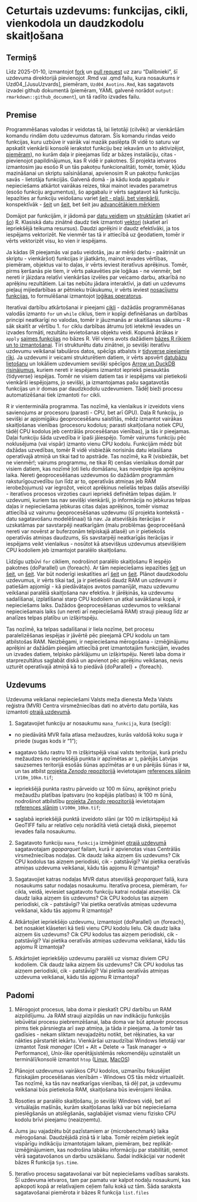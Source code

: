 Ceturtais uzdevums: funkcijas, cikli, vienkodola un daudzkodolu
skaitļošana
================

## Termiņš

Līdz 2025-01-10, izmantojot
[fork](https://docs.github.com/en/pull-requests/collaborating-with-pull-requests/working-with-forks/fork-a-repo)
un [pull
request](https://docs.github.com/en/pull-requests/collaborating-with-pull-requests/proposing-changes-to-your-work-with-pull-requests/creating-a-pull-request-from-a-fork)
uz zaru “Dalibnieki”, šī uzdevuma direktorijā pievienojot .Rmd vai .qmd
failu, kura nosaukums ir Uzd04\_\[JusuUzvards\], piemēram,
`Uzd04_Avotins.Rmd`, kas sagatavots izvadei github dokumentā (piemēram,
YAML galvenē norādot `output: rmarkdown::github_document`), un tā radīto
izvades failu.

## Premise

Programmēšanas valodas ir veidotas tā, lai lietotāji (cilvēki) ar
vienkāršām komandu rindām dotu uzdevumus datoram. Šīs komandu rindas
veido funkcijas, kuru uzbūve ir vairāk vai mazāk paslēpta (R vidē to
saturu var apskatīt vienkārši konsolē ierakstot funkciju bez iekavām un
to aktivizējot,
[piemēram](https://intro2r.com/looking-behind-the-curtain.html)), no
kurām daļa ir pieejamas līdz ar bāzes instalāciju, citas - pievienojot
papildinājumus, kas R vidē ir pakotnes. Šī projekta ietvaros izmantosim
jau esošo R un tās pakotņu funkcionalitāti, tomēr, tomēr, kļūdu
mazināšanai un skriptu saīsināšanai, apvienosim R un pakotņu funkcijas
savās - lietotāja funkcijās. Galvenā domā - ja kādu koda apgabalu ir
nepieciešams atkārtot vairākas reizes, tikai mainot ievades parametrus
(esošo funkciju argumentus), šo apgabalu ir vērts sagatavot kā funkciju.
Iepazīties ar funkciju veidošanu variet [šeit - plaši, bet
vienkārši](https://intro2r.com/functions-in-r.html), konspektīvāk -
[šeit](https://r4ds.hadley.nz/functions) un
[šeit](https://r4ds.had.co.nz/functions.html), bet šeit jau
[advancētākiem mērķiem](http://adv-r.had.co.nz/Functions.html)

Domājot par funkcijām, ir jādomā par [datu
veidiem](https://intro2r.com/data-types.html) un
[struktūrām](https://intro2r.com/data-structures.html) (skatiet arī
[šo](http://adv-r.had.co.nz/Data-structures.html)) R. Klasiskā datu
zinātnē daudz tiek izmantoti
[vektori](https://r4ds.had.co.nz/vectors.html) (skatiet arī iepriekšējā
teikuma resursus). Daudzi aprēķini ir daudz efektīvāki, ja tos iespējams
vektorizēt. Ne vienmēr tas tā ir attiecībā uz ģeodatiem, tomēr ir vērts
vektorizēt visu, ko vien ir iespējams.

Ja kādas (R pieejamās vai pašu veidotās, jau ar mērķi darbu - paātrināt
un skriptu - vienkāršot) funkcijas ir jāatkārto, mainot ievades
vērtības, piemēram, objektus vai to daļas, ir vērts ieviest iteratīvus
aprēķinus. Tomēr, pirms ķeršanās pie tiem, ir vērts pakavēties pie
loģikas - ne vienmēr, bet nereti ir jāizdara relatīvi vienkāršas izvēles
par veicamo darbu, atkarībā no aprēķinu rezultātiem. Lai tas nebūtu
jādara interaktīvi, ja dati un uzdevums pieļauj mijiedarbības ar
pētnieku trūkukumu, ir vērts ieviest [nosacījumu
funkcijas](https://intro2r.com/conditional-statements.html), to
formulēšanai izmantojot [loģikas
operatorus](https://intro2r.com/combining-logical-operators.html).

Iteratīvai darbību atkārtošanai ir pieejami
[cikli](https://intro2r.com/loops.html) - dažādās programmēšanas valodās
izmanto `for` un `while` ciklus, tiem ir kopīgi definēšanas un darbības
principi neatkarīgi no valodas, tomēr ir jāuzmanās ar skaitīšanas
sākumu - R sāk skaitīt ar vērtību 1. `for` ciklu darbības ātrumu ļoti
ietekmē ievades un izvades formāti, rezultātu ievietošanas objektu
veidi. Kopumā ātrākas ir `apply` [saimes
funkcijas](https://intro2r.com/loops.html#if-not-loops-then-what) no
bāzes R. Vēl viens avots dažādiem [bāzes R rīkiem un to
izmantošanai](https://r4ds.hadley.nz/base-r). Tīri strukturētu datu
zinātnei, jo sevišķi iteratīvu uzdevumu veikšanai tabulāros datos,
spēcīgs atbalsts ir [tidyverse pieejamie
rīki](https://r4ds.hadley.nz/iteration). Ja uzdevumi ir veicami
strukturētiem datiem, ir vērts apsvērt [datubāzu
lietošanu](https://r4ds.hadley.nz/databases) un lokāliem uzdevumiem
sevišķi spēcīgos [Arrow un DuckDB
risinājumus](https://r4ds.hadley.nz/arrow), kuriem nereti ir iespējams
izmantot iepriekš piesauktās {tidyverse} iespējas. Tomēr ne visiem
datiem tas ir iespējams vai pietiekoši vienkārši iespējojams, jo
sevišķi, ja izmantojamas pašu sagatavotās funkcijas un ir domas par
daudzkodolu uzdevumiem. Tādēļ bieži procesu automatizēšanai tiek
izmantoti `for` cikli.

R ir vientermināla programma. Tas nozīmē, ka vienlaikus ir izveidots
viens savienojums ar procesoru (parasti - CPU, bet arī GPU). Daļa R
funkciju, jo sevišķi ar apjomīgāku ģeoprocesēšanu saistītās, mēdz
izmantot vairākas skaitļošanas vienības (procesoru kodolus; parasti
skaitļošana notiek CPU, tādēļ CPU kodolus jeb centrālās procesēšanas
vienības), ja tās ir pieejamas. Daļai funkciju šāda uzvedība ir īpaši
jāiespējo. Tomēr vairums funkciju pēc noklusējuma (vai vispār) izmanto
vienu CPU kodolu. Funkcijām mēdz būt dažādas uzvedības, tomēr R vidē
visbiežāk norisinās datu ielasīšana operatīvajā atmiņā un tikai tad to
apstrāde. Tas nozīmē, ka R (visbiežāk, bet ne vienmēr!; vairums
programmu, ne tikai R) cenšas vienlaikus domāt par visiem datiem, kas
nozīmē ļoti lielu domāšanu, kas novedpie ilga aprēķinu laika. Nereti
ģeoprocesēšanas uzdevumos šo dažādām programmām raksturīgouzvedību (un
līdz ar to, operatīvās atmiņas jeb RAM ierobežojumus) var iegrožot,
veicot aprēķinus nelielās telpas daļās atsevišķi - iteratīvos procesos
virzoties cauri iepriekš definētām telpas daļām. Ir uzdevumi, kuriem tas
nav sevišķi vienkārši, jo informācija no jebkuras telpas daļas ir
nepieciešama jebkuras citas daļas aprēķinos, tomēr vismaz attiecībā uz
vairumu ģeoprocesēšanas uzdevumu (šī projekta kontekstā - datu
sagatavošanu modelēšnaai) tā nav. Ja atsevišķās iterācijas ir uzskatāmas
par savstarpēji neatkarīgām (malu problēmas ģeoproceēšanā nereti var
novērst ar buferzonām telpiskajā atlasē) un ir pietiekošs operatīvās
atmiņas daudzums, šīs savstarpēji neatkarīgās iterācijas ir iespējams
veikt vienlaikus - nosūtot kā atsevišķus uzdevumus atsevišķiem CPU
kodoliem jeb izmantojot paralēlo skaitļošanu.

Līdzīgu uzbūvi `for` cikliem, nodrošinot paralēlo skaitļošanu R iespējo
pakotnes {doParallel} un {foreach}. Ar tām nepieciešams iepazīties
[šeit](https://cran.r-project.org/web/packages/doParallel/vignettes/gettingstartedParallel.pdf)
un
[šeit](https://cran.r-project.org/web/packages/foreach/vignettes/foreach.html),
un
[šeit](https://unc-libraries-data.github.io/R-Open-Labs/Extras/Parallel/foreach.html).
Var būt noderīgi ieskatīties arī
[šeit](https://privefl.github.io/blog/a-guide-to-parallelism-in-r/) un
[šeit](http://pablobarbera.com/ECPR-SC105/code/02-parallel-computing.html).
Plānot daudzkodolu uzdevumus, ir vērts tikai tad, ja ir pietiekoši daudz
RAM un uzdevumi ir patiešām apjomīgi - kā piedāvātajos avotos pamanījāt,
mazu uzdevumu veikšanai paralēlā skaitļošana nav efektīva. Ir jārēķinās,
ka uzdevumu sadalīšanai, izplatīšanai starp CPU kodoliem un atkal
savākšanai kopā, ir nepieciešams laiks. Dažādos ģeoprocesēšanas
uzdevumos to veikšanai nepieciešamais laiks (un nereti arī nepieciešamā
RAM) strauji pieaug līdz ar analīzes telpas platību un izšķirtspēju.

Tas nozīmē, ka telpas sadalīšanai ir liela nozīme, bet procesu
paralelizēšanas iespējas ir jāvērtē pēc pieejamā CPU kodolu un tam
atbilstošas RAM. Neizbēgami, ir nepieciešama mērogošana - izmēģinājumu
aprēķini ar dažādām pieejām attiecībā pret izmantotajām funkcijām,
ievades un izvades datiem, telpisko pārklājumu un izšķirtspēju. Nereti
laba doma ir starprezultātus saglabāt diskā un apvienot pēc aprēķinu
veikšanas, nevis uzturēt operatīvajā atmiņā kā to piedāvā {doParallel} +
{foreach}.

## Uzdevums

Uzdevuma veikšanai nepieciešami Valsts meža dienesta Meža Valsts
reģistra (MVR) Centra virsmežniecības dati no atvērto datu portāla, kas
izmantoti [otrajā uzdevumā](./Uzd02/Uzdevums02.md).

1.  Sagatavojiet funkciju ar nosaukumu `mana_funkcija`, kura (secīgi):

- no piedāvātā MVR faila atlasa mežaudzes, kurās valdošā koku suga ir
  priede (sugas kods ir “1”);

- sagatavo tādu rastru 10 m izšķirtspējā visai valsts teritorijai, kurā
  priežu mežaudzes no iepriekšējā punkta ir apzīmētas ar `1`, pārējās
  Latvijas sauzsemes teritorijā esošās šūnas apzīmētas ar `0` un pārējās
  šūnas ir `NA`, un tas atbilst [projekta *Zenodo*
  repozitorijā](https://zenodo.org/communities/hiqbiodiv/records?q=&l=list&p=1&s=10&sort=newest)
  ievietotajam [references slānim](https://zenodo.org/records/14497070)
  `LV10m_10km.tif`;

- iepriekšējā punkta rastru pārveido uz 100 m šūnu, aprēķinot priežu
  mežaudžu platības īpatsvaru (no kopējās platības) ik 100 m šūnā,
  nodrošinot atbilstību [projekta *Zenodo*
  repozitorijā](https://zenodo.org/communities/hiqbiodiv/records?q=&l=list&p=1&s=10&sort=newest)
  ievietotajam [references slānim](https://zenodo.org/records/14497070)
  `LV100m_10km.tif`;

- saglabā iepriekšējā punktā izveidoto slāni (ar 100 m izšķirtspēju) kā
  GeoTIFF failu ar relatīvo ceļu norādītā vietā cietajā diskā, pieņemot
  ievades faila nosaukumu.

2.  Sagatavoto funkciju `mana_funkcija` izmēģiniet [otrajā
    uzdevumā](./Uzd02/Uzdevums02.md) sagatavotajam *gqoparquet* failam,
    kurā ir apvienotas visas Centrālās virsmežniecības nodaļas. Cik
    daudz laika aizņem šis uzdevums? Cik CPU kodolus tas aizņem
    periodiski, cik - patstāvīgi? Vai pietika oeratīvās atmiņas uzdevuma
    veikšanai, kādu tās apjomu R izmantoja?

3.  Sagatavojiet katras nodaļas MVR datus atsevišķā *geoparquet* failā,
    kura nosaukums satur nodaļas nosaukumu. Iteratīva procesa, piemēram,
    `for` cikla, veidā, ieviesiet sagatavoto funkciju katrai nodaļai
    atsevišķi. Cik daudz laika aizņem šis uzdevums? Cik CPU kodolus tas
    aizņem periodiski, cik - patstāvīgi? Vai pietika oeratīvās atmiņas
    uzdevuma veikšanai, kādu tās apjomu R izmantoja?

4.  Atkārtojiet iepriekšējo uzdevumu, izmantojot {doParallel} un
    {foreach}, bet nosakiet klāseteri kā tieši vienu CPU kodolu lielu.
    Cik daudz laika aizņem šis uzdevums? Cik CPU kodolus tas aizņem
    periodiski, cik - patstāvīgi? Vai pietika oeratīvās atmiņas uzdevuma
    veikšanai, kādu tās apjomu R izmantoja?

5.  Atkārtojiet iepriekšējo uzdevumu paralēli uz vismaz diviem CPU
    kodoliem. Cik daudz laika aizņem šis uzdevums? Cik CPU kodolus tas
    aizņem periodiski, cik - patstāvīgi? Vai pietika oeratīvās atmiņas
    uzdevuma veikšanai, kādu tās apjomu R izmantoja?

## Padomi

1.  Mērogojot procesus, laba doma ir pieskatīt CPU darbību un RAM
    aizpildījumu. Ja RAM strauji aizpildās un nav indikāciju funkcijās
    iebūvētai procesu piebremzēšanai, laba doma var būt aptuvēr procesus
    pirms tiek pārsniegta arī *swp* atmiņa, ja tāda ir pieejama. Ja
    tomēr tas gadīsies - nekam sliktam nevajadzētu notikt, bet
    rēķinaties, ka var nākties pārstartēt iekārtu. Vienkāršai
    uzraudzībai Windows lietotāji var izmantot *Task manager* (Ctrl +
    Alt + Delete -\> Task manager -\> Performance), *Unix-like*
    operētājsistēmās rekomendēju uzinstalēt un terminālī/konsolē
    izmantot `htop` ([Linux](https://itsfoss.com/use-htop/),
    [MacOS](https://www.cyberciti.biz/faq/install-htop-on-macos-unix-desktop-running-macbook-pro/))

2.  Plānojot uzdevumus vairākos CPU kodolos, uzmanību fokusējiet
    fiziskajām procesēšanas vienībām - Windows OS tās mēdz virtualizēt.
    Tas nozīmē, ka tās nav neatkarīgas vienības, tā dēļ pat, ja uzdevumu
    veikšanai būs pietiekoša RAM, skaitļošana būs ievērojami lēnāka.

3.  Rosoties ar paralēlo skaitļošanu, jo sevišķi Windows vidē, bet arī
    virtuālajās mašīnās, kurām skaitļošanas laikā var būt nepieciešama
    pieslēgšanās un atslēgšanās, saglabājiet vismaz vienu fizisko CPU
    kodolu brīvi pieejamu (neaizņemtu).

4.  Jums jau vajadzētu būt pazīstamiem ar {microbenchmark} laika
    mērogošanai. Daudzējādā ziņā tā ir laba. Tomēr reizēm pietiek iegūt
    vispārīgu indikāciju izmantotajam laikam, piemēram, bez
    replikāt-izmēģinājumiem, kas nodrošina labāku informāciju par
    stabilitāti, ņemot vērā sagatavošanos un darbu uzsākšanu. Šadai
    indikācijai var noderēt bāzes R funkcija `Sys.time`.

5.  Iteratīvo procesu sagatavošanai var būt nepieciešams vadības
    saraksts. Šī uzdevuma ietvaros, tam par pamatu var kalpot nodaļu
    nosaukumi, kas apkopoti kopā ar relatīvajiem ceļiem failu kokā uz
    tām. Šāda saraksta sagatavošanai piemērota ir bāzes R funkcija
    `list.files`
